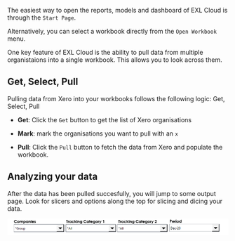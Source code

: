 The easiest way to open the reports, models and dashboard of EXL Cloud is through the ``Start Page``. 

Alternatively, you can select a workbook directly from the ``Open Workbook`` menu. 

One key feature of EXL Cloud is the ability to pull data from multiple organistaions into a single workbook. This allows you to look across them. 

## Get, Select, Pull

Pulling data from Xero into your workbooks follows the following logic: Get, Select, Pull

* **Get**: Click the ``Get`` button to get the list of Xero organisations 

* **Mark**: mark the organisations you want to pull with an ``x``

* **Pull**: Click the ``Pull`` button to fetch the data from Xero and populate the workbook. 

## Analyzing your data 

After the data has been pulled succesfully, you will jump to some output page. Look for slicers and options along the top for slicing and dicing your data. 

![](Slicers.png)